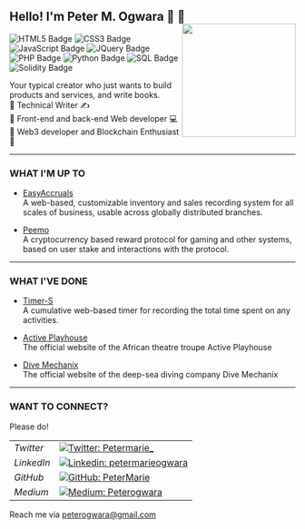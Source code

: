 ## Hello! I'm Peter M. Ogwara 👋 🙂 <img alt="" src="https://media3.giphy.com/media/zJ3V6Ot51H8Y0/giphy.gif?cid=ecf05e47c3d2j6lupv785rvug2aii3zxmvxodgsyg9c32bt0&rid=giphy.gif&ct=s" width="200" align="right" right="20"/>

![HTML5 Badge](https://img.shields.io/badge/-HTML-434a48?style=flat&logo=html5) ![CSS3 Badge](https://img.shields.io/badge/-CSS-9a19a8?style=flat&logo=css3) ![JavaScript Badge](https://img.shields.io/badge/-Javascript-005900?style=flat&logo=javascript) ![JQuery Badge](https://img.shields.io/badge/-JQuery-darkgoldenrod?style=flat&logo=jquery) ![PHP Badge](https://img.shields.io/badge/-PHP-434a48?style=flat&logo=php) ![Python Badge](https://img.shields.io/badge/-Python-5a98e0?style=flat&logo=python) ![SQL Badge](https://img.shields.io/badge/-MySQL-white?style=flat&logo=mysql) ![Solidity Badge](https://img.shields.io/badge/-Solidity-red?style=flat&logo=solidity)  

Your typical creator who just wants to build products and services, and write books.  
🎯 Technical Writer ✍️  
🎯 Front-end and back-end Web developer 💻  
🎯 Web3 developer and Blockchain Enthusiast 🔗  

---------------

### WHAT I'M UP TO
- [EasyAccruals](www.github.com/petermarie/easyaccruals)  
A web-based, customizable inventory and sales recording system for all scales of business, usable across globally distributed branches.

- [Peemo](www.github.com/petermarie/peemo)   
A cryptocurrency based reward protocol for gaming and other systems, based on user stake and interactions with the protocol.

---------------

### WHAT I'VE DONE
- [Timer-S](https://github.com/PeterMarie/timer-s)  
A cumulative web-based timer for recording the total time spent on any activities.

- [Active Playhouse](https://github.com/PeterMarie/activeplayhouse)  
The official website of the African theatre troupe Active Playhouse

- [Dive Mechanix](www.divemechanix.com)  
The official website of the deep-sea diving company Dive Mechanix

---------------

### WANT TO CONNECT?
Please do! 

| | |
|-------- |-------- |
| *Twitter* | [![Twitter: Petermarie_](https://img.shields.io/twitter/follow/Petermarie_?style=social)](https://twitter.com/Petermarie_) |  
| *LinkedIn* | [![Linkedin: petermarieogwara](https://img.shields.io/badge/-Peter%20Ogwara-blue?style=flat-square&logo=Linkedin&logoColor=white&link=https://www.linkedin.com/in/petermarieogwara/)](https://www.linkedin.com/in/petermarieogwara/) |  
| *GitHub* | [![GitHub: PeterMarie](https://img.shields.io/github/followers/petermarie?label=follow&style=social)](https://github.com/PeterMarie) |  
| *Medium* | [![Medium: Peterogwara](https://img.shields.io/badge/-Medium-black?logo=medium)](https://www.medium.com/@peterogwara) |  

Reach me via <peterogwara@gmail.com>

<!---
PeterMarie/PeterMarie is a ✨ special ✨ repository because its `README.md` (this file) appears on your GitHub profile.
You can click the Preview link to take a look at your changes.
--->
